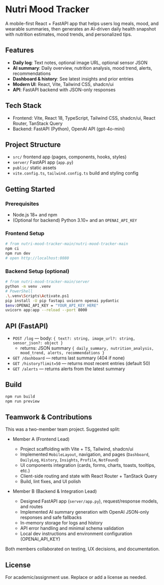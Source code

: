 # Nutri Mood Tracker

A mobile-first React + FastAPI app that helps users log meals, mood, and wearable summaries, then generates an AI-driven daily health snapshot with nutrition estimates, mood trends, and personalized tips.

## Features
- **Daily log**: Text notes, optional image URL, optional sensor JSON
- **AI summary**: Daily overview, nutrition analysis, mood trend, alerts, recommendations
- **Dashboard & history**: See latest insights and prior entries
- **Modern UI**: React, Vite, Tailwind CSS, shadcn/ui
- **API**: FastAPI backend with JSON-only responses

## Tech Stack
- Frontend: Vite, React 18, TypeScript, Tailwind CSS, shadcn/ui, React Router, TanStack Query
- Backend: FastAPI (Python), OpenAI API (gpt-4o-mini)

## Project Structure
- `src/` frontend app (pages, components, hooks, styles)
- `server/` FastAPI app (`app.py`)
- `public/` static assets
- `vite.config.ts`, `tailwind.config.ts` build and styling config

## Getting Started

### Prerequisites
- Node.js 18+ and npm
- (Optional for backend) Python 3.10+ and an `OPENAI_API_KEY`

### Frontend Setup
```bash
# from nutri-mood-tracker-main/nutri-mood-tracker-main
npm ci
npm run dev
# open http://localhost:8080
```

### Backend Setup (optional)
```bash
# from nutri-mood-tracker-main/server
python -m venv .venv
# PowerShell
.\.venv\Scripts\Activate.ps1
pip install -U pip fastapi uvicorn openai pydantic
$env:OPENAI_API_KEY = "YOUR_API_KEY_HERE"
uvicorn app:app --reload --port 8000
```

## API (FastAPI)
- `POST /log` — body: `{ text?: string, image_url?: string, sensor_json?: object }`
  - returns: JSON summary `{ daily_summary, nutrition_analysis, mood_trend, alerts, recommendations }`
- `GET /dashboard` — returns last summary (404 if none)
- `GET /history?limit=50` — returns most recent entries (default 50)
- `GET /alerts` — returns alerts from the latest summary

## Build
```bash
npm run build
npm run preview
```

## Teamwork & Contributions
This was a two-member team project. Suggested split:

- Member A (Frontend Lead)
  - Project scaffolding with Vite + TS, Tailwind, shadcn/ui
  - Implemented `MobileLayout`, navigation, and pages (`Dashboard`, `DailyLog`, `History`, `Insights`, `Profile`, `NotFound`)
  - UI components integration (cards, forms, charts, toasts, tooltips, etc.)
  - Client-side routing and state with React Router + TanStack Query
  - Build, lint fixes, and UI polish

- Member B (Backend & Integration Lead)
  - Designed FastAPI app (`server/app.py`), request/response models, and routes
  - Implemented AI summary generation with OpenAI JSON-only responses and safe fallbacks
  - In-memory storage for logs and history
  - API error handling and minimal schema validation
  - Local dev instructions and environment configuration (OPENAI_API_KEY)

Both members collaborated on testing, UX decisions, and documentation.

## License
For academic/assignment use. Replace or add a license as needed.



